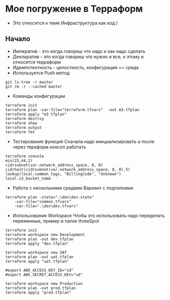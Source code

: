 # Мое погружение в Терраформ
- Это относится к теме Инфраструктура как код )

## Начало
- Императив - это когда говориш что надо и как надо сделать
- Декларатив - это когда говориш что нужно и все, к этому и относится терраформ 
- Идемпотентность - целостность, конфигурация == среда
- Используется Push метод

```
git ls-tree -r master
git rm -r --cached master
```

- Команды конфигурации
```
terraform init
terraform plan -var-file="terraform.tfvars"  -out m3.tfplan
terraform apply "m3.tfplan"
terraform destroy
terraform show
terraform output
terraform fmt
```

- Тестирование функций
Сначала надо инициализировать а после через тераформ консол работать
```
terraform console
min(23,44,2)
cidrsubnet(var.network_address_space, 8, 0)
cidrhost(cidrsubnet(var.network_address_space, 8, 0),5)
lookup(local.common_tags, "BillingCode", "Unknown")
local.s3_bucket_name
```
- Работа с несколькими средами
Вариант с подпапками
```
terraform plan -state=".\dev\dev.state"
    -var-file="common.tfvars"
    -var-file=".\dev\dev.tfvars"
```
- Использование Workspace
Чтобы это использовать надо переделать переменные, пример в папке threeSpot
```
terraform init
terraform workspace new Development
terraform plan -out dev.tfplan
terraform apply "dev.tfplan"

terraform workspace new UAT
terraform plan -out uat.tfplan
terraform apply "uat.tfplan"

#export AWS_ACCESS_KEY_ID="sd"
#export AWS_SECRET_ACCESS_KEY="sd"

terraform workspace new Production
terraform plan -out prod.tfplan
terraform apply "prod.tfplan"

```